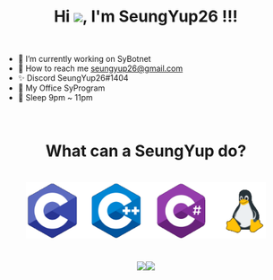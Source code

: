 <h1 align="center">Hi <img src="https://raw.githubusercontent.com/iampavangandhi/iampavangandhi/master/gifs/Hi.gif" width="30px">, I'm SeungYup26 !!!</h1>
<!--
**SeungYup26/SeungYup26** is a ✨ _special_ ✨ repository because its `README.md` (this file) appears on your GitHub profile.
-->
<br/>

- 🔭 I’m currently working on SyBotnet
- 💬 How to reach me seungyup26@gmail.com  
- ✨ Discord SeungYup26#1404
- 🏬 My Office SyProgram
- 🛌 Sleep 9pm ~ 11pm

<br><h1 align="center"> What can a SeungYup do?
<h1 align="center">
<img style="margin: auto;" src="https://raw.githubusercontent.com/SeungYup26/SeungYup26/main/Picture/language.png" alt="C, C++, C#, Linux" height="100"/>

<h2 align="center"> 
  
<p align="center">
  <img src="https://github-readme-stats.vercel.app/api?username=SeungYup26&count_private=true&show_icons=true" "width="350"><img src="https://github-readme-stats.vercel.app/api/top-langs/?username=SeungYup26&layout=compact" height="170">
</p>
